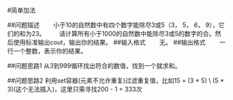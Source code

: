 #简单加法

##问题描述
　　小于10的自然数中有四个数字能除尽3或5（3， 5， 6， 9），它们的和为23。
　　请计算所有小于1000的自然数中能除尽3或5的数字的合。然后使用标准输出cout，输出你的结果。
##输入格式
　　无。
##输出格式
　　一行一个整数，表示你的结果。

##问题思路1
	从3到999循环找出符合的数值，找到一个就求和。

##问题思路2
	利用set容器(元素不允许重复)过滤重复值，比如15 = (3 * 5) \ (5 * 3)(这个无法插入)，这里只需寻找200 - 1 + 333次
